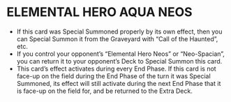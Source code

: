 # ELEMENTAL HERO AQUA NEOS

*   If this card was Special Summoned properly by its own effect, then you can Special Summon it from the Graveyard with “Call of the Haunted”, etc.
*   If you control your opponent’s “Elemental Hero Neos” or “Neo-Spacian”, you can return it to your opponent’s Deck to Special Summon this card.
*   This card’s effect activates during every End Phase. If this card is not face-up on the field during the End Phase of the turn it was Special Summoned, its effect will still activate during the next End Phase that it is face-up on the field for, and be returned to the Extra Deck.

